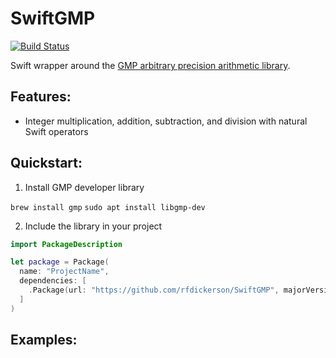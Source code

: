 # SwiftGMP

[![Build Status](https://travis-ci.org/rfdickerson/SwiftGMP.svg?branch=master)](https://travis-ci.org/rfdickerson/SwiftGMP)

Swift wrapper around the [GMP arbitrary precision arithmetic library](https://gmplib.org/).

## Features:

 - Integer multiplication, addition, subtraction, and division with natural Swift operators

## Quickstart:

  1. Install GMP developer library
  
  `brew install gmp`
  `sudo apt install libgmp-dev`


  2. Include the library in your project
  
  ```swift
  import PackageDescription

  let package = Package(
    name: "ProjectName",
    dependencies: [
      .Package(url: "https://github.com/rfdickerson/SwiftGMP", majorVersion: 0)
    ]
  )
  ```
  
## Examples:


  
